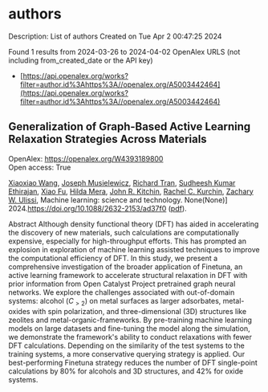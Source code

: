# authors
Description: List of authors
Created on Tue Apr  2 00:47:25 2024

Found 1 results from 2024-03-26 to 2024-04-02
OpenAlex URLS (not including from_created_date or the API key)
- [https://api.openalex.org/works?filter=author.id%3Ahttps%3A//openalex.org/A5003442464](https://api.openalex.org/works?filter=author.id%3Ahttps%3A//openalex.org/A5003442464)

## Generalization of Graph-Based Active Learning Relaxation Strategies Across Materials   

OpenAlex: https://openalex.org/W4393189800    
Open access: True
    
[Xiaoxiao Wang](https://openalex.org/A5022967729), [Joseph Musielewicz](https://openalex.org/A5035368167), [Richard Tran](https://openalex.org/A5050564006), [Sudheesh Kumar Ethirajan](https://openalex.org/A5025104400), [Xiao Fu](https://openalex.org/A5015075381), [Hilda Mera](https://openalex.org/A5012436789), [John R. Kitchin](https://openalex.org/A5003442464), [Rachel C. Kurchin](https://openalex.org/A5065146210), [Zachary W. Ulissi](https://openalex.org/A5024574386), Machine learning: science and technology. None(None)] 2024.https://doi.org/10.1088/2632-2153/ad37f0 ([pdf](https://iopscience.iop.org/article/10.1088/2632-2153/ad37f0/pdf)).
    
Abstract Although density functional theory (DFT) has aided in accelerating the discovery of new materials, such calculations are computationally expensive, especially for high-throughput efforts. This has prompted an explosion in exploration of machine learning assisted techniques to improve the computational efficiency of DFT. In this study, we present a comprehensive investigation of the broader application of Finetuna, an active learning framework to accelerate structural relaxation in DFT with prior information from Open Catalyst Project pretrained graph neural networks. We explore the challenges associated with out-of-domain systems: alcohol ($C_{>2}$) on metal surfaces as larger adsorbates, metal-oxides with spin polarization, and three-dimensional (3D) structures like zeolites and metal-organic-frameworks. By pre-training machine learning models on large datasets and fine-tuning the model along the simulation, we demonstrate the framework's ability to conduct relaxations with fewer DFT calculations. Depending on the similarity of the test systems to the training systems, a more conservative querying strategy is applied. Our best-performing Finetuna strategy reduces the number of DFT single-point calculations by 80% for alcohols and 3D structures, and 42% for oxide systems.    

    
